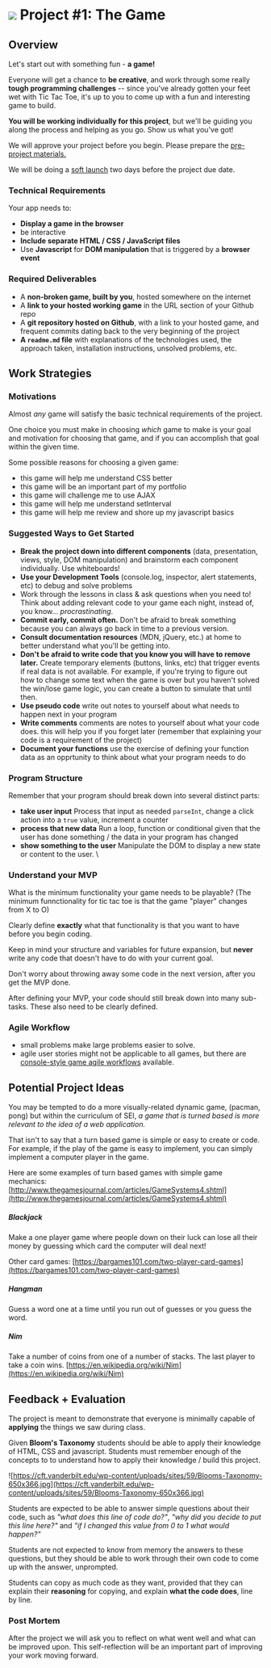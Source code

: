 # ![](https://ga-dash.s3.amazonaws.com/production/assets/logo-9f88ae6c9c3871690e33280fcf557f33.png) Project #1: The Game

## Overview

Let's start out with something fun - **a game!**

Everyone will get a chance to **be creative**, and work through some really **tough programming challenges** -- since you've already gotten your feet wet with Tic Tac Toe, it's up to you to come up with a fun and interesting game to build.

**You will be working individually for this project**, but we'll be guiding you along the process and helping as you go. Show us what you've got!

We will approve your project before you begin. Please prepare the [pre-project materials.](pre-project-exercise.md)

We will be doing a [soft launch](soft-launch.md) two days before the project due date.

### Technical Requirements

Your app needs to:
* **Display a game in the browser**
* be interactive
* **Include separate HTML / CSS / JavaScript files**
* Use **Javascript** for **DOM manipulation** that is triggered by a **browser event**

### Required Deliverables

* A **non-broken game, built by you**, hosted somewhere on the internet
* A **link to your hosted working game** in the URL section of your Github repo
* A **git repository hosted on Github**, with a link to your hosted game, and frequent commits dating back to the very beginning of the project
* **A ``readme.md`` file** with explanations of the technologies used, the approach taken, installation instructions, unsolved problems, etc.


## Work Strategies

### Motivations

Almost *any* game will satisfy the basic technical requirements of the project.

One choice you must make in choosing *which* game to make is your goal and motivation for choosing that game, and if you can accomplish that goal within the given time.

Some possible reasons for choosing a given game:

- this game will help me understand CSS better
- this game will be an important part of my portfolio
- this game will challenge me to use AJAX
- this game will help me understand setInterval
- this game will help me review and shore up my javascript basics

### Suggested Ways to Get Started

* **Break the project down into different components** (data, presentation, views, style, DOM manipulation) and brainstorm each component individually. Use whiteboards!
* **Use your Development Tools** (console.log, inspector, alert statements, etc) to debug and solve problems
* Work through the lessons in class & ask questions when you need to! Think about adding relevant code to your game each night, instead of, you know... _procrastinating_.
* **Commit early, commit often.** Don't be afraid to break something because you can always go back in time to a previous version.
* **Consult documentation resources** (MDN, jQuery, etc.) at home to better understand what you'll be getting into.
* **Don't be afraid to write code that you know you will have to remove later.** Create temporary elements (buttons, links, etc) that trigger events if real data is not available. For example, if you're trying to figure out how to change some text when the game is over but you haven't solved the win/lose game logic, you can create a button to simulate that until then.
* **Use pseudo code** write out notes to yourself about what needs to happen next in your program
* **Write comments** comments are notes to yourself about what your code does. this will help you if you forget later (remember that explaining your code is a requirement of the project)
* **Document your functions** use the exercise of defining your function data as an opprtunity to think about what your program needs to do

### Program Structure

Remember that your program should break down into several distinct parts:

- **take user input** Process that input as needed `parseInt`, change a click action into a `true` value, increment a counter
- **process that new data** Run a loop, function or conditional given that the user has done something / the data in your program has changed
- **show something to the user** Manipulate the DOM to display a new state or content to the user. \

### Understand your MVP

What is the minimum functionality your game needs to be playable? (The minimum funnctionality for tic tac toe is that the game "player" changes from X to O)

Clearly define **exactly** what that functionality is that you want to have before you begin coding.

Keep in mind your structure and variables for future expansion, but **never** write any code that doesn't have to do with your current goal. 

Don't worry about throwing away some code in the next version, after you get the MVP done.

After defining your MVP, your code should still break down into many sub-tasks. These also need to be clearly defined.


### Agile Workflow
* small problems make large problems easier to solve.
* agile user stories might not be applicable to all games, but there are [console-style game agile workflows](game-exercise.md) available.

## Potential Project Ideas

You may be tempted to do a more visually-related dynamic game, (pacman, pong) but within the curriculum of SEI, *a game that is turned based is more relevant to the idea of a web application.*

That isn't to say that a turn based game is simple or easy to create or code. For example, if the play of the game is easy to implement, you can simply implement a computer player in the game.

Here are some examples of turn based games with simple game mechanics: [http://www.thegamesjournal.com/articles/GameSystems4.shtml](http://www.thegamesjournal.com/articles/GameSystems4.shtml)


##### Blackjack
Make a one player game where people down on their luck can lose all their money by guessing which card the computer will deal next!

Other card games: [https://bargames101.com/two-player-card-games](https://bargames101.com/two-player-card-games)

##### Hangman
Guess a word one at a time until you run out of guesses or you guess the word.

##### Nim
Take a number of coins from one of a number of stacks. The last player to take a coin wins. [https://en.wikipedia.org/wiki/Nim](https://en.wikipedia.org/wiki/Nim)

## Feedback + Evaluation
The project is meant to demonstrate that everyone is minimally capable of __applying__ the things we saw during class.

Given __Bloom's Taxonomy__ students should be able to apply their knowledge of HTML, CSS and javascript. Students must remember enough of the concepts to to understand how to apply their knowledge / build this project.

![https://cft.vanderbilt.edu/wp-content/uploads/sites/59/Blooms-Taxonomy-650x366.jpg](https://cft.vanderbilt.edu/wp-content/uploads/sites/59/Blooms-Taxonomy-650x366.jpg)

Students are expected to be able to answer simple questions about their code, such as *"what does this line of code do?"*, *"why did you decide to put this line here?"* and *"if I changed this value from 0 to 1 what would happen?"*

Students are not expected to know from memory the answers to these questions, but they should be able to work through their own code to come up with the answer, unprompted.

Students can copy as much code as they want, provided that they can explain their **reasoning** for copying, and explain **what the code does**, line by line.

### Post Mortem
After the project we will ask you to reflect on what went well and what can be improved upon. This self-reflection will be an important part of improving your work moving forward.
